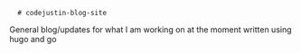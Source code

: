       # codejustin-blog-site

General blog/updates for what I am working on at the moment written using hugo and go
